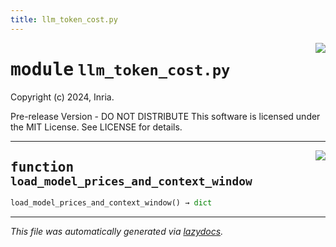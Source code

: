 ```yaml
---
title: llm_token_cost.py
---
```

<!-- markdownlint-disable -->

<a href="../../../../../../ebiose/tools/llm_token_cost.py#L0"><img align="right" style="float:right;" src="https://img.shields.io/badge/-source-cccccc?style=flat-square"></a>

# <kbd>module</kbd> `llm_token_cost.py`
Copyright (c) 2024, Inria. 

Pre-release Version - DO NOT DISTRIBUTE This software is licensed under the MIT License. See LICENSE for details. 


---

<a href="../../../../../../ebiose/tools/llm_token_cost.py#L15"><img align="right" style="float:right;" src="https://img.shields.io/badge/-source-cccccc?style=flat-square"></a>

## <kbd>function</kbd> `load_model_prices_and_context_window`

```python
load_model_prices_and_context_window() → dict
```








---

_This file was automatically generated via [lazydocs](https://github.com/ml-tooling/lazydocs)._
